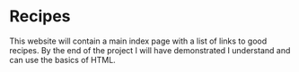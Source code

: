 # Recipes

This website will contain a main index page with a list of links to good recipes. By the end of the project I will have demonstrated I understand and can use the basics of HTML.
